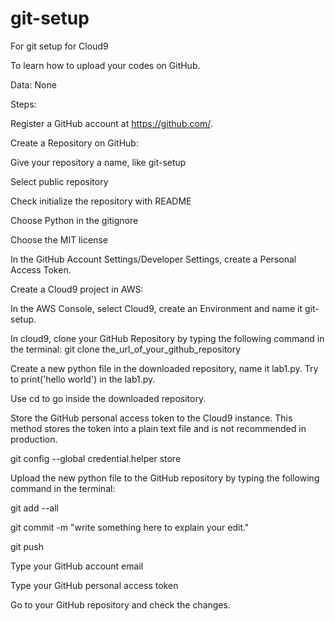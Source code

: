 # git-setup
For git setup for Cloud9

To learn how to upload your codes on GitHub.

Data: None

Steps:

Register a GitHub account at https://github.com/.

Create a Repository on GitHub:

Give your repository a name, like git-setup

Select public repository

Check initialize the repository with README

Choose Python in the gitignore

Choose the MIT license

In the GitHub Account Settings/Developer Settings, create a Personal Access Token.

Create a Cloud9 project in AWS:

In the AWS Console, select Cloud9, create an Environment and name it git-setup.

In cloud9, clone your GitHub Repository by typing the following command in the terminal:
git clone the_url_of_your_github_repository

Create a new python file in the downloaded repository, name it lab1.py. Try to print('hello world') in the lab1.py.

Use cd to go inside the downloaded repository.

Store the GitHub personal access token to the Cloud9 instance. This method stores the token into a plain text file and is not recommended in production.

git config --global credential.helper store

Upload the new python file to the GitHub repository by typing the following command in the terminal:

git add --all

git commit -m "write something here to explain your edit."

git push

Type your GitHub account email

Type your GitHub personal access token
 
Go to your GitHub repository and check the changes.
